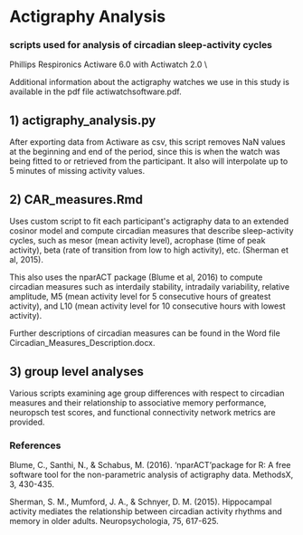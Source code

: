 # Actigraphy Analysis
### scripts used for analysis of circadian sleep-activity cycles

Phillips Respironics Actiware 6.0 with Actiwatch 2.0 \

Additional information about the actigraphy watches we use in this study is available in the pdf file actiwatchsoftware.pdf.

## 1) actigraphy_analysis.py
After exporting data from Actiware as csv, this script removes NaN values at the beginning and end of the period, since this is when the watch was being fitted to or retrieved from the participant. It also will interpolate up to 5 minutes of missing activity values.

## 2) CAR_measures.Rmd
Uses custom script to fit each participant's actigraphy data to an extended cosinor model and compute circadian measures that describe sleep-activity cycles, such as mesor (mean activity level), acrophase (time of peak activity), beta (rate of transition from low to high activity), etc. (Sherman et al, 2015).

This also uses the nparACT package (Blume et al, 2016) to compute circadian measures such as interdaily stability, intradaily variability, relative amplitude, M5 (mean activity level for 5 consecutive hours of greatest activity), and L10 (mean activity level for 10 consecutive hours with lowest activity).

Further descriptions of circadian measures can be found in the Word file Circadian_Measures_Description.docx.

## 3) group level analyses
Various scripts examining age group differences with respect to circadian measures and their relationship to associative memory performance, neuropsch test scores, and functional connectivity network metrics are provided.

### References
Blume, C., Santhi, N., & Schabus, M. (2016). ‘nparACT’package for R: A free software tool for the non-parametric analysis of actigraphy data. MethodsX, 3, 430-435.

Sherman, S. M., Mumford, J. A., & Schnyer, D. M. (2015). Hippocampal activity mediates the relationship between circadian activity rhythms and memory in older adults. Neuropsychologia, 75, 617-625.
